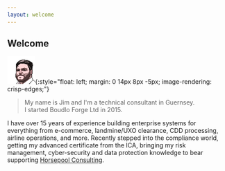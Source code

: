 ```yaml
---
layout: welcome
---
```


## Welcome

![Pixel Art Jim](/assets/images/pixel-jim.png){:style="float: left; margin: 0 14px 8px -5px; image-rendering: crisp-edges;"}

> My name is Jim and I'm a technical consultant in Guernsey.  
> I started Boudlo Forge Ltd in 2015.

I have over 15 years of experience building enterprise systems for everything from e-commerce, landmine/UXO clearance, CDD processing, airline operations, and more. Recently stepped into the compliance world, getting my advanced certificate from the ICA, bringing my risk management, cyber-security and data protection knowledge to bear supporting <a href="https://horsepool.gg" target="_blank">Horsepool Consulting</a>.